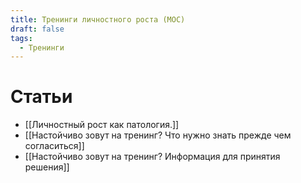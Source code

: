 ```yaml
---
title: Тренинги личностного роста (MOC)
draft: false
tags:
  - Тренинги
---
```

# Статьи

- [[Личностный рост как патология.]]
- [[Настойчиво зовут на тренинг? Что нужно знать прежде чем согласиться]]
- [[Hастойчиво зовут на тренинг? Информация для принятия решения]]
